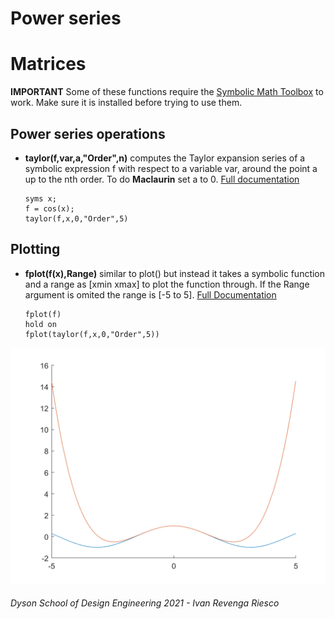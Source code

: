 # Power series

# Matrices
**IMPORTANT** Some of these functions require the [Symbolic Math Toolbox](https://uk.mathworks.com/products/symbolic.html) to work. Make sure it is installed before trying to use them.
## Power series operations
- **taylor(f,var,a,"Order",n)** computes the Taylor expansion series of a symbolic expression f with respect to a variable var, around the point a up to the nth order. To do **Maclaurin** set a to 0. [Full documentation](https://uk.mathworks.com/help/symbolic/sym.taylor.html)
    ```matlab:Code
    syms x;
    f = cos(x);
    taylor(f,x,0,"Order",5)
    ```


## Plotting
- **fplot(f(x),Range)** similar to plot() but instead it takes a symbolic function and a range as [xmin xmax] to plot the function through. If the Range argument is omited the range is [-5 to 5]. [Full Documentation](https://uk.mathworks.com/help/matlab/ref/fplot.html) 
    ```matlab:Code
    fplot(f)
    hold on
    fplot(taylor(f,x,0,"Order",5))
    ```
![taylor](images/taylor.png)


###### Dyson School of Design Engineering 2021 - Ivan Revenga Riesco
